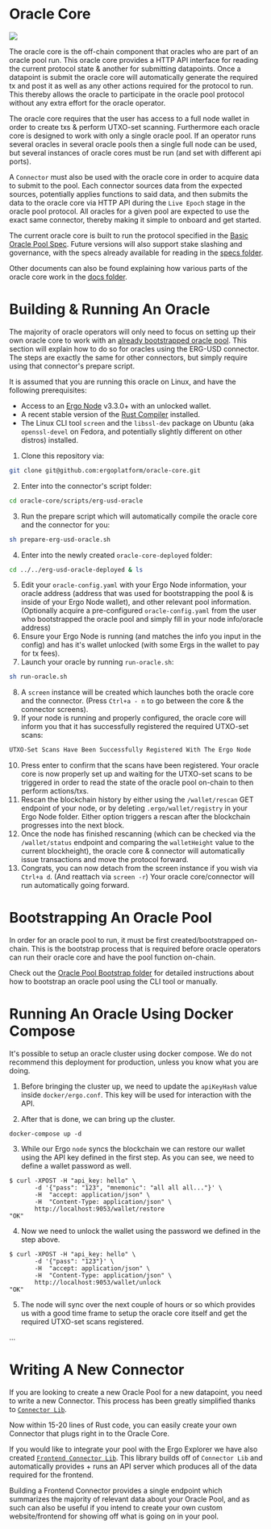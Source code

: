 # Oracle Core

![](images/oracle-core.png)

The oracle core is the off-chain component that oracles who are part of an oracle pool run. This oracle core provides a HTTP API interface for reading the current protocol state & another for submitting datapoints. Once a datapoint is submit the oracle core will automatically generate the required tx and post it as well as any other actions required for the protocol to run. This thereby allows the oracle to participate in the oracle pool protocol without any extra effort for the oracle operator.

The oracle core requires that the user has access to a full node wallet in order to create txs & perform UTXO-set scanning. Furthermore each oracle core is designed to work with only a single oracle pool. If an operator runs several oracles in several oracle pools then a single full node can be used, but several instances of oracle cores must be run (and set with different api ports).

A `Connector` must also be used with the oracle core in order to acquire data to submit to the pool. Each connector sources data from the expected sources, potentially applies functions to said data, and then submits the data to the oracle core via HTTP API during the `Live Epoch` stage in the oracle pool protocol. All oracles for a given pool are expected to use the exact same connector, thereby making it simple to onboard and get started.

The current oracle core is built to run the protocol specified in the [Basic Oracle Pool Spec](https://github.com/ergoplatform/oracle-core/blob/master/docs/specs/Basic-Oracle-Pool-Spec.md). Future versions will also support stake slashing and governance, with the specs already available for reading in the [specs folder](docs/specs).

Other documents can also be found explaining how various parts of the oracle core work in the [docs folder](docs).



# Building & Running An Oracle
The majority of oracle operators will only need to focus on setting up their own oracle core to work with an [already bootstrapped oracle pool](#Bootstrapping-An-Oracle-Pool). This section will explain how to do so for oracles using the ERG-USD connector. The steps are exactly the same for other connectors, but simply require using that connector's prepare script.

It is assumed that you are running this oracle on Linux, and have the following prerequisites:
- Access to an [Ergo Node](https://github.com/ergoplatform/ergo) v3.3.0+ with an unlocked wallet.
- A recent stable version of the [Rust Compiler](https://www.rust-lang.org/tools/install) installed.
- The Linux CLI tool `screen` and the `libssl-dev` package on Ubuntu (aka `openssl-devel` on Fedora, and potentially slightly different on other distros) installed.

1. Clone this repository via:
```sh
git clone git@github.com:ergoplatform/oracle-core.git
```
2. Enter into the connector's script folder:
```sh
cd oracle-core/scripts/erg-usd-oracle
```
3. Run the prepare script which will automatically compile the oracle core and the connector for you:
```sh
sh prepare-erg-usd-oracle.sh
```
4. Enter into the newly created `oracle-core-deployed` folder:
```sh
cd ../../erg-usd-oracle-deployed & ls
```
5. Edit your `oracle-config.yaml` with your Ergo Node information, your oracle address (address that was used for bootstrapping the pool & is inside of your Ergo Node wallet), and other relevant pool information. (Optionally acquire a pre-configured `oracle-config.yaml` from the user who bootstrapped the oracle pool and simply fill in your node info/oracle address)
6. Ensure your Ergo Node is running (and matches the info you input in the config) and has it's wallet unlocked (with some Ergs in the wallet to pay for tx fees).
7. Launch your oracle by running `run-oracle.sh`:
```sh
sh run-oracle.sh
```
8. A `screen` instance will be created which launches both the oracle core and the connector. (Press `Ctrl+a - n` to go between the core & the connector screens).
9. If your node is running and properly configured, the oracle core will inform you that it has successfully registered the required UTXO-set scans:
```sh
UTXO-Set Scans Have Been Successfully Registered With The Ergo Node
```
10. Press enter to confirm that the scans have been registered. Your oracle core is now properly set up and waiting for the UTXO-set scans to be triggered in order to read the state of the oracle pool on-chain to then perform actions/txs.
11. Rescan the blockchain history by either using the `/wallet/rescan` GET endpoint of your node, or by deleting `.ergo/wallet/registry` in your Ergo Node folder. Either option triggers a rescan after the blockchain progresses into the next block.
12. Once the node has finished rescanning (which can be checked via the `/wallet/status` endpoint and comparing the `walletHeight` value to the current blockheight), the oracle core & connector will automatically issue transactions and move the protocol forward.
13. Congrats, you can now detach from the screen instance if you wish via `Ctrl+a d`. (And reattach via `screen -r`) Your oracle core/connector will run automatically going forward.


# Bootstrapping An Oracle Pool
In order for an oracle pool to run, it must be first created/bootstrapped on-chain. This is the bootstrap process that is required before oracle operators can run their oracle core and have the pool function on-chain.

Check out the [Oracle Pool Bootstrap folder](oracle-pool-bootstrap) for detailed instructions about how to bootstrap an oracle pool using the CLI tool or manually.

# Running An Oracle Using Docker Compose
It's possible to setup an oracle cluster using docker compose. We do not recommend this deployment for production, unless you know what you are doing.

1. Before bringing the cluster up, we need to update the `apiKeyHash` value inside `docker/ergo.conf`. This key will be used for interaction with the API.

2. After that is done, we can bring up the cluster.

```
docker-compose up -d
```

3. While our Ergo `node` syncs the blockchain we can restore our wallet using the API key defined in the first step. As you can see, we need to define a wallet password as well.

```
$ curl -XPOST -H "api_key: hello" \
       -d '{"pass": "123", "mnemonic": "all all all..."}' \
       -H  "accept: application/json" \
       -H  "Content-Type: application/json" \
       http://localhost:9053/wallet/restore
"OK"
```

4. Now we need to unlock the wallet using the password we defined in the step above.

```
$ curl -XPOST -H "api_key: hello" \
       -d '{"pass": "123"}' \
       -H  "accept: application/json" \
       -H  "Content-Type: application/json" \
       http://localhost:9053/wallet/unlock
"OK"
```

5. The node will sync over the next couple of hours or so which provides us with a good time frame to setup the oracle core itself and get the required UTXO-set scans registered.

...

# Writing A New Connector
If you are looking to create a new Oracle Pool for a new datapoint, you need to write a new Connector. This process has been greatly simplified thanks to [`Connector Lib`](connectors/connector-lib).

Now within 15-20 lines of Rust code, you can easily create your own Connector that plugs right in to the Oracle Core.

If you would like to integrate your pool with the Ergo Explorer we have also created [`Frontend Connector Lib`](connectors/frontend-connector-lib). This library builds off of `Connector Lib` and automatically provides + runs an API server which produces all of the data required for the frontend.

Building a Frontend Connector provides a single endpoint which summarizes the majority of relevant data about your Oracle Pool, and as such can also be useful if you intend to create your own custom website/frontend for showing off what is going on in your pool.
